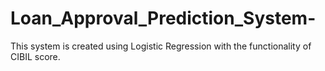 # Loan_Approval_Prediction_System-
This system is created using Logistic Regression with the functionality of CIBIL score.

